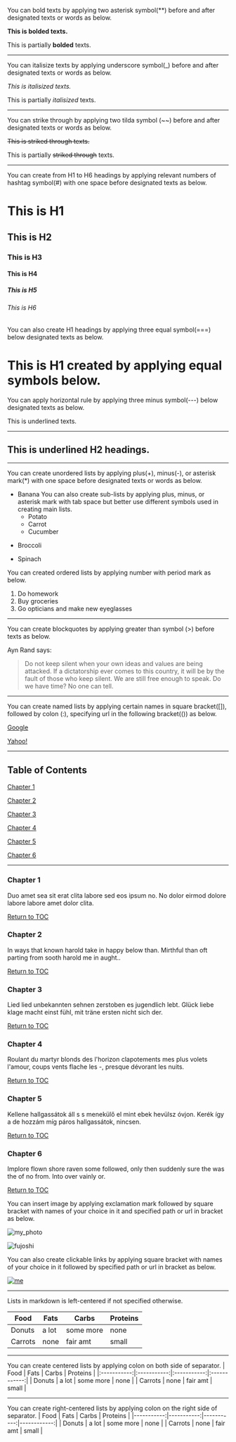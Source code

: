 [](bolding_texts)

You can bold texts by applying two asterisk symbol(**) before and after designated texts or words as below.

**This is bolded texts.**

This is partially **bolded** texts.

---

[](italisizing_texts)

You can italisize texts by applying underscore symbol(_) before and after designated texts or words as below.

_This is italisized texts._

This is partially _italisized_ texts.

---

[](strike_through)

You can strike through by applying two tilda symbol (~~) before and after designated texts or words as below.

~~This is striked through texts.~~

This is partially ~~striked through~~ texts.

---

[](creating_headings)

You can create from H1 to H6 headings by applying relevant numbers of hashtag symbol(#) with one space before designated texts as below.

# This is H1
## This is H2
### This is H3
#### This is H4
##### This is H5
###### This is H6

You can also create H1 headings by applying three equal symbol(===) below designated texts as below.

This is H1 created by applying equal symbols below.
===

You can apply horizontal rule by applying three minus symbol(---) below designated texts as below.

This is underlined texts.

---

## This is underlined H2 headings.
---

[](creating_lists)

You can create unordered lists by applying plus(+), minus(-), or asterisk mark(*) with one space before designated texts or words as below.

+ Banana
  You can also create sub-lists by applying plus, minus, or asterisk mark with tab space but better use different symbols used in creating main lists.
  * Potato
  - Carrot
  + Cucumber
* Broccoli
- Spinach

You can created ordered lists by applying number with period mark as below.

1. Do homework
2. Buy groceries
3. Go opticians and make new eyeglasses

---

[](creating_blockquotes)

You can create blockquotes by applying greater than symbol (>) before texts as below.

Ayn Rand says:

> Do not keep silent when your own ideas and values are being attacked. If a dictatorship ever comes to this country, it will be by the fault of those who keep silent. We are still free enough to speak. Do we have time? No one can tell.

---

[](creating_external_links_and_named_links)

You can create named lists by applying certain names in square bracket([]), followed by colon (:), specifying url in the following bracket(()) as below.

[Google]: https://www.google.com

[Google]

[Yahoo!]: https://www.yahoo.com
[Yahoo!]

---
[](creating_internal_links)

## Table of Contents

[Chapter 1](#chapter-1)

[Chapter 2](#chapter-2)

[Chapter 3](#chapter-3)

[Chapter 4](#chapter-4)

[Chapter 5](#chapter-5)

[Chapter 6](#chapter-6)

---

### Chapter 1
Duo amet sea sit erat clita labore sed eos ipsum no. No dolor eirmod dolore labore labore amet dolor clita.

[Return to TOC](#table-of-contents)
### Chapter 2
In ways that known harold take in happy below than. Mirthful than oft parting from sooth harold me in aught..

[Return to TOC](#table-of-contents)
### Chapter 3
Lied lied unbekannten sehnen zerstoben es jugendlich lebt. Glück liebe klage macht einst fühl, mit träne ersten nicht sich der.

[Return to TOC](#table-of-contents)
### Chapter 4
Roulant du martyr blonds des l'horizon clapotements mes plus volets l'amour, coups vents flache les -, presque dévorant les nuits.

[Return to TOC](#table-of-contents)
### Chapter 5
Kellene hallgassátok áll s s menekülő el mint ebek hevülsz óvjon. Kerék így a de hozzám míg páros hallgassátok, nincsen.

[Return to TOC](#table-of-contents)
### Chapter 6
Implore flown shore raven some followed, only then suddenly sure the was the of no from. Into over vainly or.

[Return to TOC](#table-of-contents)

[](inserting_images)

You can insert image by applying exclamation mark followed by square bracket with names of your choice in it and specified path or url in bracket as below.

![my_photo](me.jpg)

![fujoshi](me_with_glasses_2.jpg)

You can also create clickable links by applying square bracket with names of your choice in it followed by specified path or url in bracket as below.

[megane]:me_with_glasses.jpg

[![me][megane]](https://www.yahoo.com)

---
[](creating_tables)

Lists in markdown is left-centered if not specified otherwise.

|    Food   |    Fats   |   Carbs   |   Proteins |
|-----------|-----------|-----------|------------|
|   Donuts  |   a lot   | some more |    none    |
|   Carrots |   none    | fair amt  |   small    |

---
You can create centered lists by applying colon on both side of separator.
|    Food   |    Fats   |   Carbs   |   Proteins |
|:-----------:|:-----------:|:-----------:|:------------:|
|   Donuts  |   a lot   | some more |    none    |
|   Carrots |   none    | fair amt  |   small    |

---
You can create right-centered lists by applying colon on the right side of separator.
|    Food   |    Fats   |   Carbs   |   Proteins |
|-----------:|-----------:|-----------:|------------:|
|   Donuts  |   a lot   | some more |    none    |
|   Carrots |   none    | fair amt  |   small    |